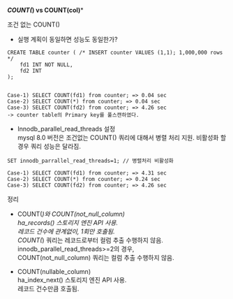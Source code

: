 
***COUNT(*) vs COUNT(col)***    
 
조건 없는 COUNT()  
- 실행 계획이 동일하면 성능도 동일한가?    
```
CREATE TABLE counter ( /* INSERT counter VALUES (1,1); 1,000,000 rows */
    fd1 INT NOT NULL,
    fd2 INT
);


Case-1) SELECT COUNT(fd1) from counter; => 0.04 sec
Case-2) SELECT COUNT(*) from counter; => 0.04 sec
Case-3) SELECT COUNT(fd2) from counter; => 4.26 sec
-> counter table의 Primary key를 풀스캔하였다.
```

- Innodb_parallel_read_threads 설정  
mysql 8.0 버전은 조건없는 COUNT() 쿼리에 대해서 병렬 처리 지원.
비활성화 할 경우 쿼리 성능은 달라짐.

```
SET innodb_parrallel_read_threads=1; // 병렬처리 비활성화

Case-1) SELECT COUNT(fd1) from counter; => 4.31 sec
Case-2) SELECT COUNT(*) from counter; => 0.24 sec
Case-3) SELECT COUNT(fd2) from counter; => 4.26 sec
```  

정리  
- COUNT(*)와 COUNT(not_null_column)  
ha_records() 스토리지 엔진 API 사용.    
레코드 건수에 관계없이, 1회만 호출됨.  
COUNT(*) 쿼리는 레코드로부터 컬럼 추출 수행하지 않음.  
innodb_parallel_read_threads>=2의 경우,  
COUNT(not_null_column) 쿼리는 컬럼 추출 수행하지 않음.  

- COUNT(nullable_column)  
ha_index_next() 스토리지 엔진 API 사용.  
레코드 건수만큼 호출됨.
